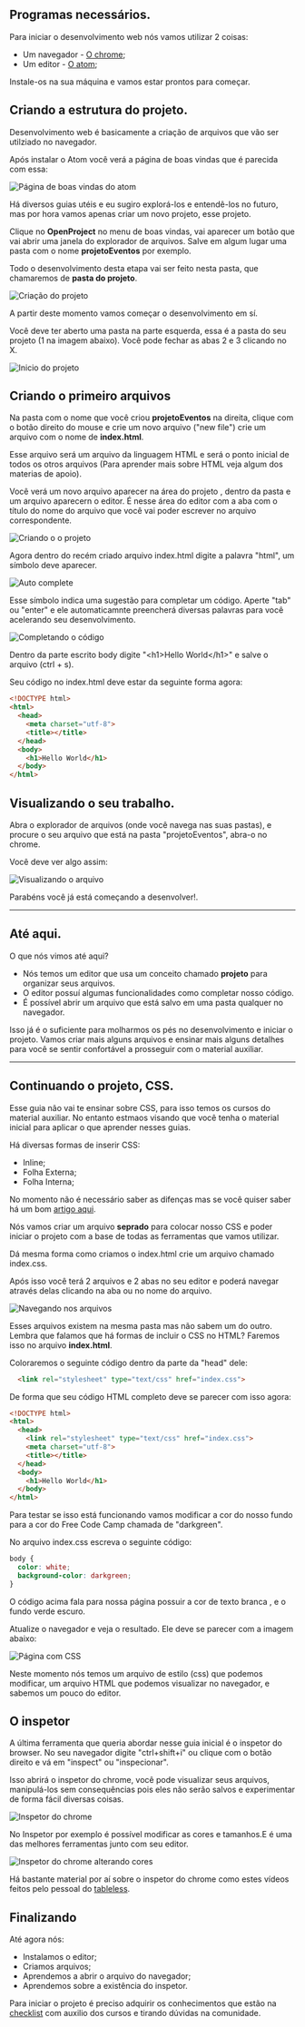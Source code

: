 ## Programas necessários.

Para iniciar o desenvolvimento web nós vamos utilizar 2 coisas:

* Um navegador - [O chrome](https://www.google.com/chrome/browser/desktop/);
* Um editor - [O atom](https://atom.io/);

Instale-os na sua máquina e vamos estar prontos para começar.

## Criando a estrutura do projeto.

Desenvolvimento web é basicamente a criação de arquivos que vão ser utilziado no navegador.

Após instalar o Atom você verá a página de boas vindas que é parecida com essa:

![Página de boas vindas do atom][welcome]

[welcome]: welcome.png "Página de boas vindas"

Há diversos guias utéis e eu sugiro explorá-los e entendê-los no futuro, mas por hora vamos apenas criar um novo projeto, esse projeto.

Clique no **OpenProject** no menu de boas vindas, vai aparecer um botão que vai abrir uma janela do explorador de arquivos. Salve em algum lugar uma pasta com o nome **projetoEventos** por exemplo.

Todo o desenvolvimento desta etapa vai ser feito nesta pasta, que chamaremos de **pasta do projeto**.

![Criação do projeto][openProject]

[openProject]: openProject.png "Criação do projeto"

A partir deste momento vamos começar o desenvolvimento em sí.

Você deve ter aberto uma pasta na parte esquerda, essa é a pasta do seu projeto (1 na imagem abaixo). Você pode fechar as abas 2 e 3 clicando no X.

![Inicio do projeto][starting]

[starting]: starting.png "Inicio do projeto"

## Criando o primeiro arquivos

Na pasta com o nome que você criou **projetoEventos** na direita, clique com o botão direito do mouse e crie um novo arquivo ("new file") crie um arquivo com o nome de **index.html**.

Esse arquivo será um arquivo da linguagem HTML e será o ponto inicial de todos os otros arquivos (Para aprender mais sobre HTML veja algum dos materias de apoio).

Você verá um novo arquivo aparecer na área do projeto , dentro da pasta e um arquivo aparecern o editor. É nesse área do editor com a aba com o título do nome do arquivo que você vai poder escrever no arquivo correspondente.

![Criando o o projeto](newFile.gif)

[newFile]: (newFile.gif) "Primeiro arquivo"

Agora dentro do recém criado arquivo index.html digite a palavra "html", um símbolo deve aparecer.

![Auto complete][autoComplete]

[autoComplete]: autoComplete.png "Auto complete"

Esse símbolo indica uma sugestão para completar um código. Aperte "tab" ou "enter" e ele automaticamnte preencherá diversas palavras para você acelerando seu desenvolvimento.

![Completando o código][autoCompleted]

[autoCompleted]: autoCompleted.gif "Completando o código"

Dentro da parte escrito body digite "&lt;h1&gt;Hello World&lt;/h1&gt;" e salve o arquivo (ctrl + s).

Seu código no index.html deve estar da seguinte forma agora:

```html
<!DOCTYPE html>
<html>
  <head>
    <meta charset="utf-8">
    <title></title>
  </head>
  <body>
    <h1>Hello World</h1>
  </body>
</html>
```

## Visualizando o seu trabalho.

Abra o explorador de arquivos (onde você navega nas suas pastas), e procure o seu arquivo que está na pasta "projetoEventos", abra-o no chrome.

Você deve ver algo assim:

![Visualizando o arquivo][openInChrome]

[openInChrome]: openInChrome.gif "Visualizando o arquivo"

Parabéns você já está começando a desenvolver!.

---

## Até aqui.

O que nós vimos até aqui?

* Nós temos um editor que usa um conceito chamado **projeto** para organizar seus arquivos.
* O editor possuí algumas funcionalidades como completar nosso código.
* É possível abrir um arquivo que está salvo em uma pasta qualquer no navegador.

Isso já é o suficiente para molharmos os pés no desenvolvimento e iniciar o projeto. Vamos criar mais alguns arquivos e ensinar mais alguns detalhes para você se sentir confortável a prosseguir com o material auxiliar.

---

## Continuando o projeto, CSS.

Esse guia não vai te ensinar sobre CSS, para isso temos os cursos do material auxiliar. No entanto estmaos visando que você tenha o material inicial para aplicar o que aprender nesses guias.

Há diversas formas de inserir CSS:

* Inline;
* Folha Externa;
* Folha Interna;

No momento não é necessário saber as difenças mas se você quiser saber há um bom [artigo aqui](http://www.maujor.com/tutorial/insetut.php).

Nós vamos criar um arquivo **seprado** para colocar nosso CSS e poder iniciar o projeto com a base de todas as ferramentas que vamos utilizar.

Dá mesma forma como criamos o index.html crie um arquivo chamado index.css.

Após isso você terá 2 arquivos e 2 abas no seu editor e poderá navegar através delas clicando na aba ou no nome do arquivo.

![Navegando nos arquivos][fileNavigation]

[fileNavigation]: fileNavigation.gif "Navegando nos arquivos"

Esses arquivos existem na mesma pasta mas não sabem um do outro. Lembra que falamos que há formas de incluir o CSS no HTML? Faremos isso no arquivo **index.html**.

Coloraremos o seguinte código dentro da parte da "head" dele:

```html
  <link rel="stylesheet" type="text/css" href="index.css">
```

De forma que seu código HTML completo deve se parecer com isso agora:

```html
<!DOCTYPE html>
<html>
  <head>
    <link rel="stylesheet" type="text/css" href="index.css">
    <meta charset="utf-8">
    <title></title>
  </head>
  <body>
    <h1>Hello World</h1>
  </body>
</html>
```

Para testar se isso está funcionando vamos modificar a cor do nosso fundo para a cor do Free Code Camp chamada de "darkgreen".

No arquivo index.css escreva o seguinte código:

```css
body {
  color: white;
  background-color: darkgreen;
}
```

O código acima fala para nossa página possuir a cor de texto branca , e o fundo verde escuro.

Atualize o navegador e veja o resultado. Ele deve se parecer com a imagem abaixo:

![Página com CSS][withCss]

[withCss]: withCss.png "Página com CSS"

Neste momento nós temos um arquivo de estilo (css) que podemos modificar, um arquivo HTML que podemos visualizar no navegador, e sabemos um pouco do editor.

## O inspetor

A última ferramenta que queria abordar nesse guia inicial é o inspetor do browser. No seu navegador digite "ctrl+shift+i" ou clique com o botão direito e vá em "inspect" ou "inspecionar".

Isso abrirá o inspetor do chrome, você pode visualizar seus arquivos, manipulá-los sem consequências pois eles não serão salvos e experimentar de forma fácil diversas coisas.

![Inspetor do chrome][inspect]

[inspect]: inspect.gif "Inspetor do chrome"

No Inspetor por exemplo é possível modificar as cores e tamanhos.E é uma das melhores ferramentas junto com seu editor.

![Inspetor do chrome alterando cores][inspectChangeColor]

[inspectChangeColor]: inspectChangeColor.gif "Inspetor do chrome  alterando cores"

Há bastante material por aí sobre o inspetor do chrome como estes vídeos feitos pelo pessoal do [tableless](
https://tableless.com.br/os-segredos-chrome-devtools/
).

## Finalizando

Até agora nós:
* Instalamos o editor;
* Criamos arquivos;
* Aprendemos a abrir o arquivo do navegador;
* Aprendemos sobre a existência do inspetor.

Para iniciar o projeto é preciso adquirir os conhecimentos que estão na [checklist](/README.md#o-que-eu-preciso-aprender) com auxilio dos cursos e tirando dúvidas na comunidade.
